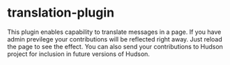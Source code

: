 translation-plugin
==================

This plugin enables capability to translate messages in a page. If you have admin previlege your contributions will be reflected right away. Just reload the page to see the effect. You can also send your contributions to Hudson project for inclusion in future versions of Hudson.